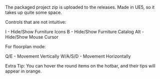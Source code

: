 The packaged project zip is uploaded to the releases. Made in UE5, so it takes up quite some space.

Controls that are not intuitive:

I   - Hide/Show Furniture Icons
B   - Hide/Show Furniture Catalog
Alt - Hide/Show Mouse Cursor

For floorplan mode:

Q/E       - Movement Vertically
W/A/S/D   - Movement Horizontally

Extra Tip: You can hover the round items on the hotbar, and their tips will appear in orange.
